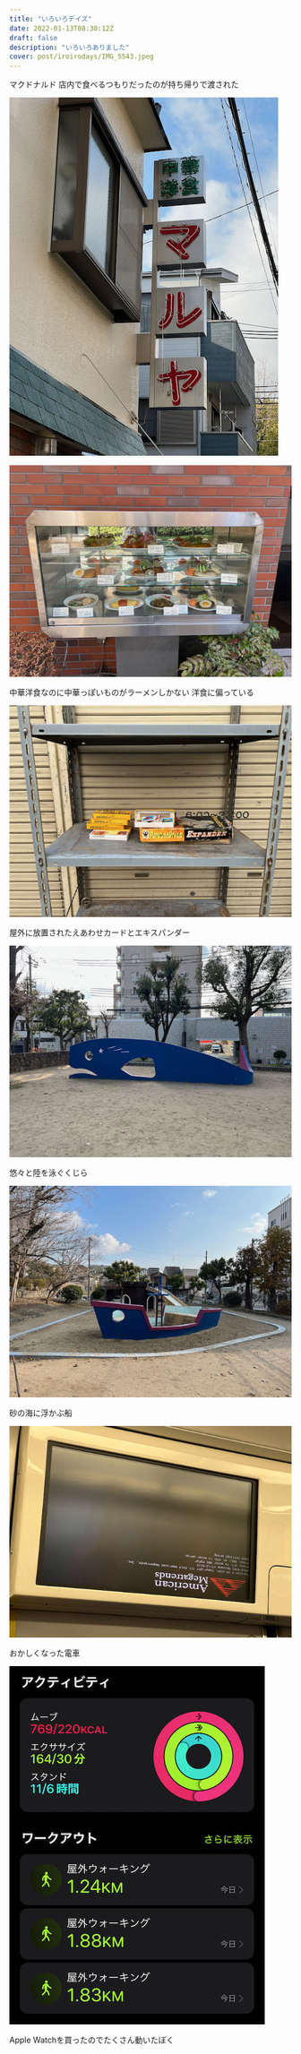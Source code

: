 ```yaml
---
title: "いろいろデイズ"
date: 2022-01-13T08:30:12Z
draft: false
description: "いろいろありました"
cover: post/iroirodays/IMG_5543.jpeg
---
```


マクドナルド
店内で食べるつもりだったのが持ち帰りで渡された

![kanban](IMG_5546.jpeg)

![menu](IMG_5544.jpeg)

中華洋食なのに中華っぽいものがラーメンしかない
洋食に偏っている

![houti](IMG_5547.jpeg)

屋外に放置されたえあわせカードとエキスパンダー

![kujira](IMG_5548.jpeg)

悠々と陸を泳ぐくじら

![hune](IMG_5549.jpeg)

砂の海に浮かぶ船

![american](IMG_5571.jpeg)

おかしくなった電車

![watch](IMG_5572.jpeg)

Apple Watchを買ったのでたくさん動いたぼく
